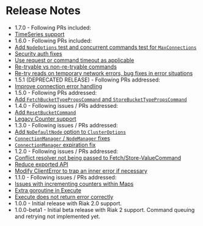 <!--- vim:fo=tc:tw=0:
--->

Release Notes
=============
* 1.7.0 - Following PRs included:
 * [TimeSeries support](https://github.com/basho/riak-go-client/pull/68)
* 1.6.0 - Following PRs included:
 * [Add `NodeOptions` test and concurrent commands test for `MaxConnections`](https://github.com/basho/riak-go-client/pull/61)
 * [Security auth fixes](https://github.com/basho/riak-go-client/pull/60)
 * [Use request or command timeout as applicable](https://github.com/basho/riak-go-client/pull/57)
 * [Re-tryable vs non-re-tryable commands](https://github.com/basho/riak-go-client/pull/56)
 * [Re-try reads on temporary network errors, bug fixes in error situations](https://github.com/basho/riak-go-client/pull/52)
* 1.5.1 (DEPRECATED RELEASE) - Following PRs addressed:
 * [Improve connection error handling](https://github.com/basho/riak-go-client/pull/48)
* 1.5.0 - Following PRs addressed:
 * [Add `FetchBucketTypePropsCommand` and `StoreBucketTypePropsCommand`](https://github.com/basho/riak-go-client/pull/42)
* 1.4.0 - Following issues / PRs addressed:
 * [Add `ResetBucketCommand`](https://github.com/basho/riak-go-client/pull/35)
 * [Legacy Counter support](https://github.com/basho/riak-go-client/pull/33)
* 1.3.0 - Following issues / PRs addressed:
 * [Add `NoDefaultNode` option to `ClusterOptions`](https://github.com/basho/riak-go-client/pull/28)
 * [`ConnectionManager` / `NodeManager` fixes](https://github.com/basho/riak-go-client/pull/25)
 * [`ConnectionManager` expiration fix](https://github.com/basho/riak-go-client/issues/23)
* 1.2.0 - Following issues / PRs addressed:
 * [Conflict resolver not being passed to Fetch/Store-ValueCommand](https://github.com/basho/riak-go-client/issues/21)
 * [Reduce exported API](https://github.com/basho/riak-go-client/pull/20)
 * [Modify ClientError to trap an inner error if necessary](https://github.com/basho/riak-go-client/pull/19)
* 1.1.0 - Following issues / PRs addressed:
 * [Issues with incrementing counters within Maps](https://github.com/basho/riak-go-client/issues/17)
 * [Extra goroutine in Execute](https://github.com/basho/riak-go-client/issues/16)
 * [Execute does not return error correctly](https://github.com/basho/riak-go-client/isues/15)
* 1.0.0 - Initial release with Riak 2.0 support.
* 1.0.0-beta1 - Initial beta release with Riak 2 support. Command queuing and retrying not implemented yet.

